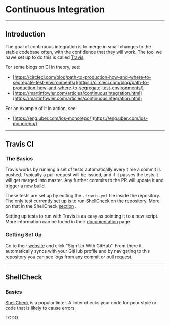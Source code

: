 # Continuous Integration

---

## Introduction

The goal of continuous integration is to merge in small changes to the stable codebase often, with the confidence that they will work. The tool we hawe set up to do this is called [Travis](https://travis-ci.org/). 

For some blogs on CI in theory, see:
* [https://circleci.com/blog/path-to-production-how-and-where-to-segregate-test-environments/](https://circleci.com/blog/path-to-production-how-and-where-to-segregate-test-environments/)
* [https://martinfowler.com/articles/continuousIntegration.html](https://martinfowler.com/articles/continuousIntegration.html)

For an example of it in action, see:
* [https://eng.uber.com/ios-monorepo/](https://eng.uber.com/ios-monorepo/)

---

## Travis CI 

### The Basics
Travis works by running a set of tests automatically every time a commit is pushed. Typically a pull request will be issued, and if it passes the tests it will get merged into master. Any further commits to the PR will update it and trigger a new build.

These tests are set up by editing the `.travis.yml` file inside the repository. The only test currently set up is to run [ShellCheck](https://www.shellcheck.net/) on the repository. More on that in the ShellCheck [section](#shellcheck) .

Setting up tests to run with Travis is as easy as pointing it to a new script. More information can be found in their [documentation](https://docs.travis-ci.com/) page.

### Getting Set Up

Go to their [website](https://travis-ci.org/) and click "Sign Up With GitHub". From there it automatically syncs with your GitHub profile and by navigating to this repository you can see logs from any commit or pull request.

---

## ShellCheck

### Basics
[ShellCheck](https://www.shellcheck.net/) is a popular linter. A linter checks your code for poor style or code that is likely to cause errors.

TODO
